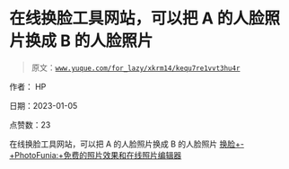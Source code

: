 # 在线换脸工具网站，可以把 A 的人脸照片换成 B 的人脸照片

> 原文：[`www.yuque.com/for_lazy/xkrm14/kequ7re1vvt3hu4r`](https://www.yuque.com/for_lazy/xkrm14/kequ7re1vvt3hu4r)



作者： HP 

日期：2023-01-05 

点赞数：23 

在线换脸工具网站，可以把 A 的人脸照片换成 B 的人脸照片 [换脸+-+PhotoFunia:+免费的照片效果和在线照片编辑器](https://photofunia.com/cn/categories/all_effects/face_swap) 

